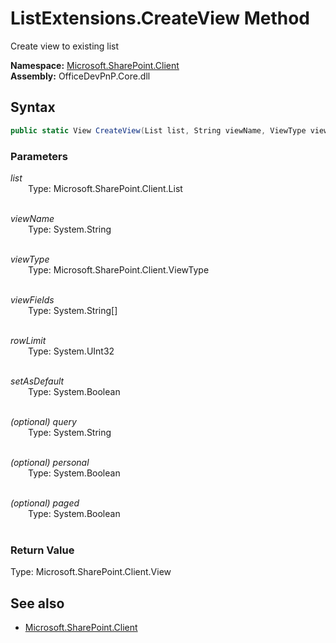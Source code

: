 # ListExtensions.CreateView Method  
Create view to existing list  

**Namespace:** [Microsoft.SharePoint.Client](Microsoft.SharePoint.Client.md)  
**Assembly:** OfficeDevPnP.Core.dll  
## Syntax
```C#
public static View CreateView(List list, String viewName, ViewType viewType, String[] viewFields, UInt32 rowLimit, Boolean setAsDefault, String query, Boolean personal, Boolean paged)
```
### Parameters
*list*  
&emsp;&emsp;Type: Microsoft.SharePoint.Client.List  
&emsp;&emsp;  
  
*viewName*  
&emsp;&emsp;Type: System.String  
&emsp;&emsp;  
  
*viewType*  
&emsp;&emsp;Type: Microsoft.SharePoint.Client.ViewType  
&emsp;&emsp;  
  
*viewFields*  
&emsp;&emsp;Type: System.String[]  
&emsp;&emsp;  
  
*rowLimit*  
&emsp;&emsp;Type: System.UInt32  
&emsp;&emsp;  
  
*setAsDefault*  
&emsp;&emsp;Type: System.Boolean  
&emsp;&emsp;  
  
*(optional) query*  
&emsp;&emsp;Type: System.String  
&emsp;&emsp;  
  
*(optional) personal*  
&emsp;&emsp;Type: System.Boolean  
&emsp;&emsp;  
  
*(optional) paged*  
&emsp;&emsp;Type: System.Boolean  
&emsp;&emsp;  
  
### Return Value
Type: Microsoft.SharePoint.Client.View  

## See also
- [Microsoft.SharePoint.Client](Microsoft.SharePoint.Client.md)
